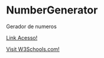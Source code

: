 # NumberGenerator
Gerador de numeros

 <a href="https://21900884.github.io/NumberGenerator/" target="_blank">Link Acesso!</a> 

 <a href="https://www.w3schools.com" target="_blank">Visit W3Schools.com!</a> 
